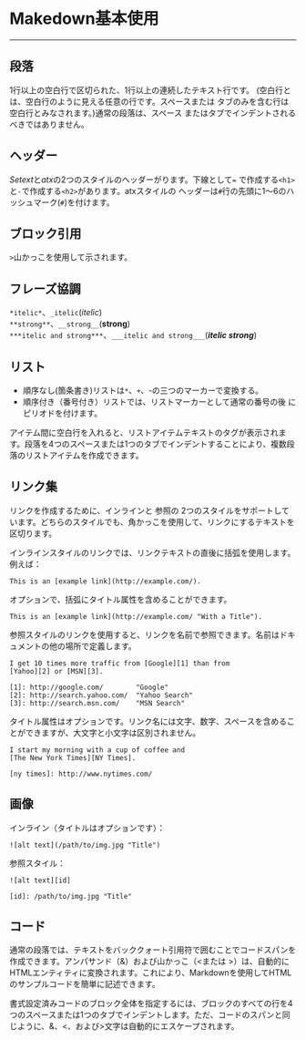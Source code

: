Makedown基本使用
=================

---

段落
----------------

1行以上の空白行で区切られた、1行以上の連続したテキスト行です。
(空白行とは、空白行のように見える任意の行です。スペースまたは
タブのみを含む行は空白行とみなされます。)通常の段落は、スペース
またはタブでインデントされるべきではありません。

ヘッダー
----------------

*Setext*と*atx*の2つのスタイルのヘッダーがります。下線として`=`
で作成する`<h1>`と`-`で作成する`<h2>`があります。atxスタイルの
ヘッダーは`#`行の先頭に1～6のハッシュマーク(`#`)を付けます。

ブロック引用
----------------

`>`山かっこを使用して示されます。

フレーズ協調
----------------

`*itelic*`、`_itelic`(*itelic*)  
`**strong**`、`__strong__`(**strong**)  
`***itelic and strong***`、`___itelic and strong___`(***itelic strong***)

リスト
----------------

* 順序なし(箇条書き)リストは`*`、`+`、`ｰ`の三つのマーカーで変換する。
* 順序付き（番号付き）リストでは、リストマーカーとして通常の番号の後
  にピリオドを付けます。

アイテム間に空白行を入れると、リストアイテムテキストのタグが表示されます。段落を4つのスペースまたは1つのタブでインデントすることにより、複数段落のリストアイテムを作成できます。

リンク集
-----------------

リンクを作成するために、インラインと 参照の 2つのスタイルをサポートしています。どちらのスタイルでも、角かっこを使用して、リンクにするテキストを区切ります。

インラインスタイルのリンクでは、リンクテキストの直後に括弧を使用します。
例えば：

```
This is an [example link](http://example.com/).
```

オプションで、括弧にタイトル属性を含めることができます。

```
This is an [example link](http://example.com/ "With a Title").
```

参照スタイルのリンクを使用すると、リンクを名前で参照できます。名前はドキュメントの他の場所で定義します。

```
I get 10 times more traffic from [Google][1] than from
[Yahoo][2] or [MSN][3].

[1]: http://google.com/        "Google"
[2]: http://search.yahoo.com/  "Yahoo Search"
[3]: http://search.msn.com/    "MSN Search"
```

タイトル属性はオプションです。リンク名には文字、数字、スペースを含めることができますが、大文字と小文字は区別されません。

```
I start my morning with a cup of coffee and
[The New York Times][NY Times].

[ny times]: http://www.nytimes.com/
```

画像
--------------------

インライン（タイトルはオプションです）：

```
![alt text](/path/to/img.jpg "Title")
```

参照スタイル：

```
![alt text][id]

[id]: /path/to/img.jpg "Title"
```

コード
--------------

通常の段落では、テキストをバッククォート引用符で囲むことでコードスパンを作成できます。アンパサンド（&）および山かっこ（<または >）は、自動的にHTMLエンティティに変換されます。これにより、Markdownを使用してHTMLのサンプルコードを簡単に記述できます。

書式設定済みコードのブロック全体を指定するには、ブロックのすべての行を4つのスペースまたは1つのタブでインデントします。ただ、コードのスパンと同じように、&、<、および>文字は自動的にエスケープされます。













